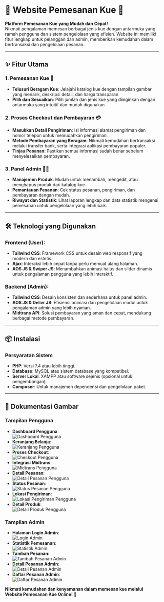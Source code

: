 # **🍰 Website Pemesanan Kue** 🎂

**Platform Pemesanan Kue yang Mudah dan Cepat!**  
Nikmati pengalaman memesan berbagai jenis kue dengan antarmuka yang ramah pengguna dan sistem pengelolaan yang efisien. Website ini memiliki fitur lengkap untuk pelanggan dan admin, memberikan kemudahan dalam bertransaksi dan pengelolaan pesanan.

---

## **✨ Fitur Utama**

### 1. **Pemesanan Kue** 🛒
- **Telusuri Beragam Kue**: Jelajahi katalog kue dengan tampilan gambar yang menarik, deskripsi detail, dan harga transparan.
- **Pilih dan Sesuaikan**: Pilih jumlah dan jenis kue yang diinginkan dengan antarmuka yang intuitif dan mudah digunakan.

### 2. **Proses Checkout dan Pembayaran** 💳
- **Masukkan Detail Pengiriman**: Isi informasi alamat pengiriman dan nomor telepon untuk memudahkan pengiriman.
- **Metode Pembayaran yang Beragam**: Nikmati kemudahan bertransaksi melalui transfer bank, serta integrasi aplikasi pembayaran populer.
- **Tinjau Pesanan**: Pastikan semua informasi sudah benar sebelum menyelesaikan pembayaran.

### 3. **Panel Admin** 👨‍💻
- **Manajemen Produk**: Mudah untuk menambah, mengedit, atau menghapus produk dari katalog kue.
- **Pemantauan Pesanan**: Cek status pesanan, pengiriman, dan pembayaran dengan mudah.
- **Riwayat dan Statistik**: Lihat laporan lengkap dan data statistik mengenai pemesanan untuk pengelolaan yang lebih baik.

---

## **🛠 Teknologi yang Digunakan**

### **Frontend (User):**
- **Tailwind CSS**: Framework CSS untuk desain web responsif yang modern dan estetis.
- **Ajax**: Interaksi lebih cepat tanpa perlu memuat ulang halaman.
- **AOS JS & Swiper JS**: Menambahkan animasi halus dan slider dinamis untuk pengalaman pengguna yang lebih interaktif.

### **Backend (Admin):**
- **Tailwind CSS**: Desain konsisten dan sederhana untuk panel admin.
- **AOS JS & Delivr JS**: Efisiensi animasi dan pengelolaan modul untuk pengalaman admin yang lebih nyaman.
- **Midtrans API**: Solusi pembayaran yang aman dan cepat, mendukung berbagai metode pembayaran.

---

## **📦 Instalasi**

### **Persyaratan Sistem**
- **PHP**: Versi 7.4 atau lebih tinggi.
- **Database**: MySQL atau sistem database yang kompatibel.
- **Server Lokal**: XAMPP atau software sejenis (opsional untuk pengembangan).
- **Composer**: Untuk manajemen dependensi dan pengelolaan paket.

---

## **📸 Dokumentasi Gambar**

### **Tampilan Pengguna**
- **Dashboard Pengguna**:  
  ![Dashboard Pengguna](img/dashboard_user.png)
- **Keranjang Belanja**:  
  ![Keranjang Pengguna](img/Keranjang_user.png)
- **Proses Checkout**:  
  ![Checkout Pengguna](img/checkout_user.png)
- **Integrasi Midtrans**:  
  ![Midtrans Pengguna](img/Midtrans_user.png)
- **Detail Pesanan**:  
  ![Detail Pesanan Pengguna](img/detail_pesanan_user.png)
- **Status Pesanan**:  
  ![Status Pesanan Pengguna](img/status_pemesanan_user.png)
- **Lokasi Pengiriman**:  
  ![Lokasi Pengiriman Pengguna](img/lokasi_user.png)
- **Detail Produk**:  
  ![Detail Produk Pengguna](img/product_item_user.png)

### **Tampilan Admin**
- **Halaman Login Admin**:  
  ![Login Admin](img/Login.png)
- **Statistik Pemesanan**:  
  ![Statistik Admin](img/Statistik_admin.png)
- **Tambah Pesanan**:  
  ![Tambah Pesanan Admin](img/Tambah_pesanan_admin.png)
- **Detail Pesanan Admin**:  
  ![Detail Pesanan Admin](img/detail_pesanan_admin.png)
- **Daftar Pesanan Admin**:  
  ![Daftar Pesanan Admin](img/Daftar_pesanan_admin.png)


**Nikmati kemudahan dan kenyamanan dalam memesan kue melalui Website Pemesanan Kue Online!** 🎂
